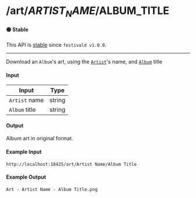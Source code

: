 # /art/$ARTIST_NAME/$ALBUM_TITLE

#### 🟢 Stable
This API is [stable](../../api-stability/marker.md) since `festivald v1.0.0`.

---

Download an `Album`'s art, using the [`Artist`](../../common-objects/artist.md)'s name, and [`Album`](../../common-objects/album.md) title

#### Input
| Input         | Type   |
|---------------|--------|
| `Artist` name | string |
| `Album` title | string |

#### Output
Album art in original format.

#### Example Input
```http
http://localhost:18425/art/Artist Name/Album Title
```

#### Example Output
```plaintext
Art - Artist Name - Album Title.png
```
